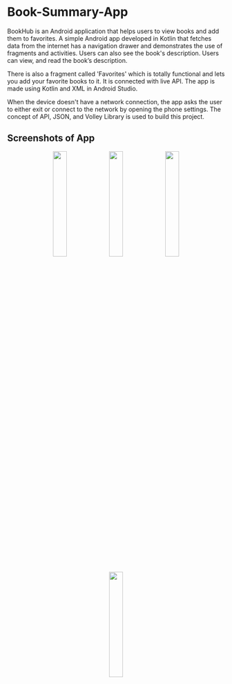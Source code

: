 # Book-Summary-App

BookHub is an Android application that helps users to view books and add them to favorites. A simple Android app developed in Kotlin that fetches data from the internet has a navigation drawer and demonstrates the use of fragments and activities. 
Users can also see the book's description. Users can view, and read the book’s description. 

There is also a fragment called 'Favorites' which is totally functional and lets you add your favorite books to it. It is connected with live API. The app is made using Kotlin and XML in Android Studio. 

When the device doesn't have a network connection, the app asks the user to either exit or connect to the network by opening the phone settings. The concept of API, JSON, and Volley Library is used to build this project.

## Screenshots of App
<p align="center">
<img src="https://user-images.githubusercontent.com/95999134/174600095-a8bdd3ef-5737-45bb-b49a-56476ff3c2f2.jpg" width="25%">                                                                                                                      
<img src="https://user-images.githubusercontent.com/95999134/174600124-865d9056-f97b-4abb-9bbc-30a6380b2ab2.jpg" width="25%">                                                                                                                            
<img src="https://user-images.githubusercontent.com/95999134/174600168-97dc821d-8f02-4d2f-97ec-8d4500540578.jpg" width="25%">                                                                                                                           
<img src="https://user-images.githubusercontent.com/95999134/174600206-9c3e78c6-52b9-40c6-b11b-0848eae116fb.jpg" width="25%"> 
</p>
